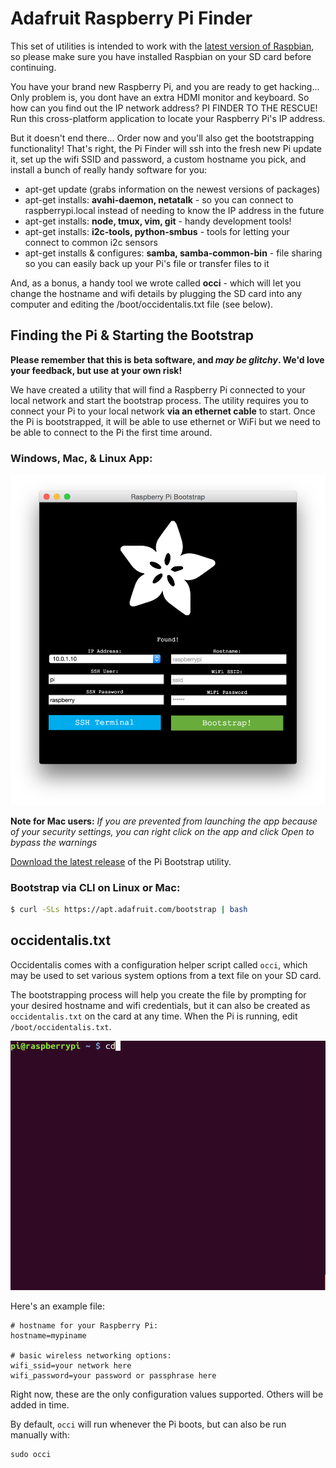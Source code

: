 # Adafruit Raspberry Pi Finder

This set of utilities is intended to work with the [latest version of Raspbian][1],
so please make sure you have installed Raspbian on your SD card before continuing.

You have your brand new Raspberry Pi, and you are ready to get hacking... 
Only problem is, you dont have an extra HDMI monitor and keyboard. 
So how can you find out the IP network address? PI FINDER TO THE RESCUE! 
Run this cross-platform application to locate your Raspberry Pi's IP
address.

But it doesn't end there... Order now and you'll also get the bootstrapping
functionality! That's right, the Pi Finder will ssh into the fresh new Pi 
update it, set up the wifi SSID and password, a custom hostname you pick,
and install a bunch of really handy software for you:

  * apt-get update (grabs information on the newest versions of packages)
  * apt-get installs: **avahi-daemon, netatalk** - so you can connect to
    raspberrypi.local instead of needing to know the IP address in the future
  * apt-get installs: **node, tmux, vim, git** - handy development tools! 
  * apt-get installs: **i2c-tools, python-smbus** - tools for letting your
    connect to common i2c sensors
  * apt-get installs & configures: **samba, samba-common-bin** - file sharing
    so you can easily back up your Pi's file or transfer files to it

And, as a bonus, a handy tool we wrote called **occi** - which will let you
change the hostname and wifi details by plugging the SD card into any computer
and editing the /boot/occidentalis.txt file (see below).

## Finding the Pi & Starting the Bootstrap

**Please remember that this is beta software, and _may be glitchy_. We'd
love your feedback, but use at your own risk!**

We have created a utility that will find a Raspberry Pi connected to your
local network and start the bootstrap process. The utility requires you to
connect your Pi to your local network **via an ethernet cable** to start. 
Once the Pi is bootstrapped, it will be able to use ethernet or WiFi but we
need to be able to connect to the Pi the first time around.

### Windows, Mac, & Linux App:

[![finder GUI](/docs/rpi_bootstrap.png?raw=true)][2]

**Note for Mac users:** *If you are prevented from launching the app because of
your security settings, you can right click on the app and click Open to bypass
the warnings*

[Download the latest release][2] of the Pi Bootstrap utility.

### Bootstrap via CLI on Linux or Mac:

```sh
$ curl -SLs https://apt.adafruit.com/bootstrap | bash
```

## occidentalis.txt

Occidentalis comes with a configuration helper script called `occi`, which may
be used to set various system options from a text file on your SD card.

The bootstrapping process will help you create the file by prompting for your
desired hostname and wifi credentials, but it can also be created as
`occidentalis.txt` on the card at any time.  When the Pi is running, edit
`/boot/occidentalis.txt`.

![screencast of opening occidentalis.txt in nano](/docs/edit_occi_settings.gif?raw=true)

Here's an example file:

```
# hostname for your Raspberry Pi:
hostname=mypiname

# basic wireless networking options:
wifi_ssid=your network here
wifi_password=your password or passphrase here
```

Right now, these are the only configuration values supported.  Others will
be added in time.

By default, `occi` will run whenever the Pi boots, but can also be run manually
with:

```
sudo occi
```
[1]: http://www.raspberrypi.org/downloads/
[2]: https://github.com/adafruit/Adafruit-Pi-Finder/releases/latest
